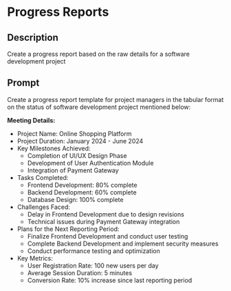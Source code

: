 # Progress Reports

## Description
Create a progress report based on the raw details for a software development project
## Prompt
Create a progress report template for project managers in the tabular format on the status of software development project mentioned below:

**Meeting Details:**
- Project Name: Online Shopping Platform
- Project Duration: January 2024 - June 2024
- Key Milestones Achieved:
    - Completion of UI/UX Design Phase
    - Development of User Authentication Module
    - Integration of Payment Gateway
- Tasks Completed:
    - Frontend Development: 80% complete
    - Backend Development: 60% complete
    - Database Design: 100% complete
- Challenges Faced:
    - Delay in Frontend Development due to design revisions
    - Technical issues during Payment Gateway integration
- Plans for the Next Reporting Period:
    - Finalize Frontend Development and conduct user testing
    - Complete Backend Development and implement security measures
    - Conduct performance testing and optimization
- Key Metrics:
    - User Registration Rate: 100 new users per day
    - Average Session Duration: 5 minutes
    - Conversion Rate: 10% increase since last reporting period
